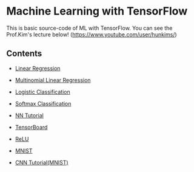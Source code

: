  Machine Learning with TensorFlow
============
This is basic source-code of ML with TensorFlow.
You can see the Prof.Kim's lecture below!
(https://www.youtube.com/user/hunkims/)

## Contents
+ [Linear Regression](https://github.com/gicheonkang/TF-Tutorial/tree/master/02.%20Linear%20Regression)
* [Multinomial Linear Regression](https://github.com/gicheonkang/TF-Tutorial/tree/master/03.%20Linear%20Regression(multinomial))
- [Logistic Classification](https://github.com/gicheonkang/TF-Tutorial/tree/master/04.%20Logistic%20Classification)
+ [Softmax Classification](https://github.com/gicheonkang/TF-Tutorial/tree/master/05.%20Softmax%20Classification)
* [NN Tutorial](https://github.com/gicheonkang/TF-Tutorial/tree/master/06.%20Basic%20NN)
- [TensorBoard](https://github.com/gicheonkang/TF-Tutorial/tree/master/07.%20What%20is%20TensorBoard)
+ [ReLU](https://github.com/gicheonkang/TF-Tutorial/tree/master/08.%20Concept%20of%20ReLU)
* [MNIST](https://github.com/gicheonkang/TF-Tutorial/tree/master/09.%20MNIST(ATOZ))
- [CNN Tutorial(MNIST)](https://github.com/gicheonkang/TF-Tutorial/tree/master/10.%20CNN(MNIST))
